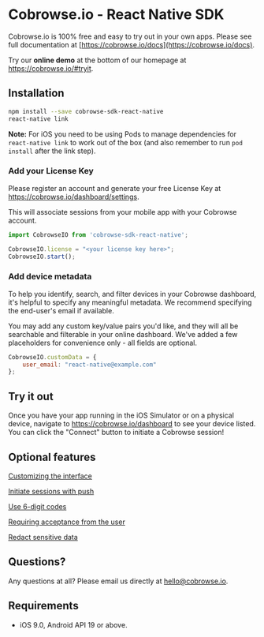 # Cobrowse.io - React Native SDK

Cobrowse.io is 100% free and easy to try out in your own apps. Please see full documentation at [https://cobrowse.io/docs](https://cobrowse.io/docs).

Try our **online demo** at the bottom of our homepage at <https://cobrowse.io/#tryit>.

## Installation

```bash
npm install --save cobrowse-sdk-react-native
react-native link
```
**Note:** For iOS you need to be using Pods to manage dependencies for `react-native link` to work out of the box (and also remember to run `pod install` after the link step).

### Add your License Key

Please register an account and generate your free License Key at <https://cobrowse.io/dashboard/settings>.

This will associate sessions from your mobile app with your Cobrowse account.

```javascript
import CobrowseIO from 'cobrowse-sdk-react-native';

CobrowseIO.license = "<your license key here>";
CobrowseIO.start();

```

### Add device metadata

To help you identify, search, and filter devices in your Cobrowse dashboard, it's helpful to specify any meaningful metadata. We recommend specifying the end-user's email if available.

You may add any custom key/value pairs you'd like, and they will all be searchable and filterable in your online dashboard. We've added a few placeholders for convenience only - all fields are optional.

```javascript
CobrowseIO.customData = {
    user_email: "react-native@example.com"
};
```

## Try it out

Once you have your app running in the iOS Simulator or on a physical device, navigate to <https://cobrowse.io/dashboard> to see your device listed. You can click the "Connect" button to initiate a Cobrowse session!

## Optional features

[Customizing the interface](./docs/customizing-the-interface.md)

[Initiate sessions with push](./docs/initiate-with-push.md)

[Use 6-digit codes](./docs/user-generated-codes.md)

[Requiring acceptance from the user](./docs/require-user-consent.md)

[Redact sensitive data](./docs/redact-sensitive-data.md)

## Questions?
Any questions at all? Please email us directly at [hello@cobrowse.io](mailto:hello@cobrowse.io).

## Requirements

* iOS 9.0, Android API 19 or above.
